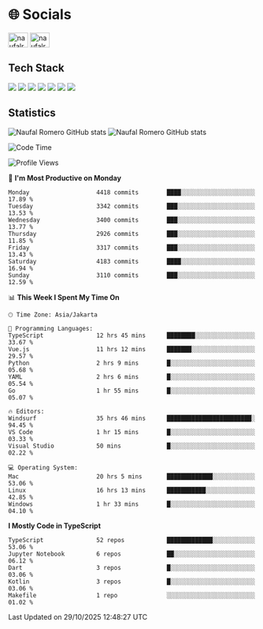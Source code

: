 <h1 align="">🌐 Socials</h1>
<p align="left">
<a href="https://linkedin.com/in/naufal-romero-putra-pratama-9ab816177/" target="blank"><img align="center" src="https://raw.githubusercontent.com/rahuldkjain/github-profile-readme-generator/master/src/images/icons/Social/linked-in-alt.svg" alt="naufalromero" height="30" width="40" /></a>
<a href="https://instagram.com/naufalromero" target="blank"><img align="center" src="https://raw.githubusercontent.com/rahuldkjain/github-profile-readme-generator/master/src/images/icons/Social/instagram.svg" alt="naufalromero" height="30" width="40" /></a>
</p>


<h2 align="">Tech Stack</h2>
<div align="">
  <img src="https://img.shields.io/badge/next.js-000000?style=for-the-badge&logo=nextdotjs&logoColor=white"/>
 <img src="https://img.shields.io/badge/typescript-%23007ACC.svg?style=for-the-badge&logo=typescript&logoColor=white"/>
 <img src="https://img.shields.io/badge/react-%2320232a.svg?style=for-the-badge&logo=react&logoColor=%2361DAFB"/>
 <img src="https://img.shields.io/badge/tailwindcss-%2338B2AC.svg?style=for-the-badge&logo=tailwind-css&logoColor=white"/>
 <img src="https://img.shields.io/badge/Prisma-3982CE?style=for-the-badge&logo=Prisma&logoColor=white"/>
 <img src="https://img.shields.io/badge/javascript-%23323330.svg?style=for-the-badge&logo=javascript&logoColor=%23F7DF1E"/>
 <img src="https://img.shields.io/badge/java-%23ED8B00.svg?style=for-the-badge&logo=openjdk&logoColor=white"/>
</div>


<h2 align="">Statistics</h2>
<div align="">
<img src="https://github-readme-stats-xi-nine-74.vercel.app/api?username=romves&show_icons=true&theme=tokyonight&include_all_commits=true&count_private=true" alt="Naufal Romero GitHub stats"/>
<img src="https://github-readme-stats-xi-nine-74.vercel.app/api/top-langs/?username=romves&theme=tokyonight&hide_border=false&include_all_commits=true&count_private=true&layout=compact" alt="Naufal Romero GitHub stats"/>
</div>

<!--START_SECTION:waka-->
![Code Time](http://img.shields.io/badge/Code%20Time-3%2C056%20hrs%209%20mins-blue)

![Profile Views](http://img.shields.io/badge/Profile%20Views-0-blue)

📅 **I'm Most Productive on Monday** 

```text
Monday                   4418 commits        ████░░░░░░░░░░░░░░░░░░░░░   17.89 % 
Tuesday                  3342 commits        ███░░░░░░░░░░░░░░░░░░░░░░   13.53 % 
Wednesday                3400 commits        ███░░░░░░░░░░░░░░░░░░░░░░   13.77 % 
Thursday                 2926 commits        ███░░░░░░░░░░░░░░░░░░░░░░   11.85 % 
Friday                   3317 commits        ███░░░░░░░░░░░░░░░░░░░░░░   13.43 % 
Saturday                 4183 commits        ████░░░░░░░░░░░░░░░░░░░░░   16.94 % 
Sunday                   3110 commits        ███░░░░░░░░░░░░░░░░░░░░░░   12.59 % 
```


📊 **This Week I Spent My Time On** 

```text
🕑︎ Time Zone: Asia/Jakarta

💬 Programming Languages: 
TypeScript               12 hrs 45 mins      ████████░░░░░░░░░░░░░░░░░   33.67 % 
Vue.js                   11 hrs 12 mins      ███████░░░░░░░░░░░░░░░░░░   29.57 % 
Python                   2 hrs 9 mins        █░░░░░░░░░░░░░░░░░░░░░░░░   05.68 % 
YAML                     2 hrs 6 mins        █░░░░░░░░░░░░░░░░░░░░░░░░   05.54 % 
Go                       1 hr 55 mins        █░░░░░░░░░░░░░░░░░░░░░░░░   05.07 % 

🔥 Editors: 
Windsurf                 35 hrs 46 mins      ████████████████████████░   94.45 % 
VS Code                  1 hr 15 mins        █░░░░░░░░░░░░░░░░░░░░░░░░   03.33 % 
Visual Studio            50 mins             █░░░░░░░░░░░░░░░░░░░░░░░░   02.22 % 

💻 Operating System: 
Mac                      20 hrs 5 mins       █████████████░░░░░░░░░░░░   53.06 % 
Linux                    16 hrs 13 mins      ███████████░░░░░░░░░░░░░░   42.85 % 
Windows                  1 hr 33 mins        █░░░░░░░░░░░░░░░░░░░░░░░░   04.10 % 
```

**I Mostly Code in TypeScript** 

```text
TypeScript               52 repos            █████████████░░░░░░░░░░░░   53.06 % 
Jupyter Notebook         6 repos             ██░░░░░░░░░░░░░░░░░░░░░░░   06.12 % 
Dart                     3 repos             █░░░░░░░░░░░░░░░░░░░░░░░░   03.06 % 
Kotlin                   3 repos             █░░░░░░░░░░░░░░░░░░░░░░░░   03.06 % 
Makefile                 1 repo              ░░░░░░░░░░░░░░░░░░░░░░░░░   01.02 % 
```




 Last Updated on 29/10/2025 12:48:27 UTC
<!--END_SECTION:waka-->

